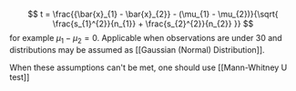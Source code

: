 $$
t = \frac{{\bar{x}_{1} - \bar{x}_{2}} - (\mu_{1} - \mu_{2})}{\sqrt{ \frac{s_{1}^{2}}{n_{1}} + \frac{s_{2}^{2}}{n_{2}} }}
$$
for example $\mu_{1}-\mu_{2}=0$.
Applicable when observations are under 30 and distributions may be assumed as [[Gaussian (Normal) Distribution]].

When these assumptions can't be met, one should use [[Mann-Whitney U test]]

